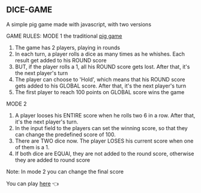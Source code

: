 DICE-GAME
-------------
A simple pig game made with javascript, with two versions

GAME RULES: 
MODE 1 the traditional [pig game](https://en.wikipedia.org/wiki/Pig_(dice_game)#Gameplay) 
1. The game has 2 players, playing in rounds
1.  In each turn, a player rolls a dice as many times as he whishes. Each result get added to his ROUND score
1. BUT, if the player rolls a 1, all his ROUND score gets lost. After that, it's the next player's turn
1. The player can choose to 'Hold', which means that his ROUND score gets added to his GLOBAL score. After that, it's the next player's turn
1. The first player to reach 100 points on GLOBAL score wins the game

MODE 2
1. A player looses his ENTIRE score when he rolls two 6 in a row. After that, it's the next player's turn.
1. In the input field to the players can set the winning score, so that they can change the predefined score of 100.
1. There are TWO dice now. The player LOSES his current score when one of them is a 1.
1. If both dice are EQUAl, they are not added to the round score, otherwise they are added to round score

Note: In mode 2 you can change the final score

You can play [here](https://javascript-dice-game.now.sh/) 👈
